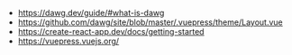 - https://dawg.dev/guide/#what-is-dawg
- https://github.com/dawg/site/blob/master/.vuepress/theme/Layout.vue
- https://create-react-app.dev/docs/getting-started
- https://vuepress.vuejs.org/
